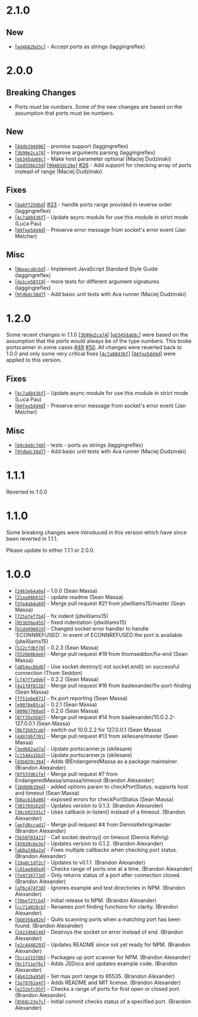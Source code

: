 # 2.1.0

## New

* [[`ed4682bd3c`](https://github.com/baalexander/node-portscanner/commit/ed4682bd3c)] - Accept ports as strings (laggingreflex)

# 2.0.0

## Breaking Changes

* Ports must be numbers. Some of the new changes are based on the assumption that ports must be numbers.

## New

* [[`84db394996`](https://github.com/baalexander/node-portscanner/commit/84db394996)] - promise support (laggingreflex)
* [[`3b90e2ca74`](https://github.com/baalexander/node-portscanner/commit/3b90e2ca74)] - Improve arguments parsing (laggingreflex)
* [[`eb345da68c`](https://github.com/baalexander/node-portscanner/commit/eb345da68c)] - Make host parameter optional (Maciej Dudzinski)
* [[`2ed556b159`](https://github.com/baalexander/node-portscanner/commit/2ed556b159)] [[`99483dc28e`](https://github.com/baalexander/node-portscanner/commit/99483dc28e)] [#26](https://github.com/baalexander/node-portscanner/issues/26) - Add support for checking array of ports instead of range (Maciej Dudzinski)

## Fixes

* [[`da8ff250bd`](https://github.com/baalexander/node-portscanner/commit/da8ff250bd)] [#23](https://github.com/baalexander/node-portscanner/issues/23) - handle ports range provided in reverse order (laggingreflex)
* [[`4c7a88436f`](https://github.com/baalexander/node-portscanner/commit/4c7a88436f)] - Update async module for use this module in strict mode (Luca Pau)
* [[`04fea5dd4d`](https://github.com/baalexander/node-portscanner/commit/04fea5dd4d)] - Preserve error message from socket's error event (Jan Melcher)

## Misc

* [[`0beeca8cbd`](https://github.com/baalexander/node-portscanner/commit/0beeca8cbd)] - Implement JavaScript Standard Style Guide (laggingreflex)
* [[`da1ce58319`](https://github.com/baalexander/node-portscanner/commit/da1ce58319)] - more tests for different argument signatures (laggingreflex)
* [[`9fdbdc38d7`](https://github.com/baalexander/node-portscanner/commit/9fdbdc38d7)] - Add basic unit tests with Ava runner (Maciej Dudzinski)

# 1.2.0

Some recent changes in 1.1.0 [[`3b90e2ca74`](https://github.com/baalexander/node-portscanner/commit/3b90e2ca74)] [[`eb345da68c`](https://github.com/baalexander/node-portscanner/commit/eb345da68c)] were based on the assumption that the ports would always be of the type numbers. This broke portscanner in some cases [#49](https://github.com/baalexander/node-portscanner/issues/49) [#50](https://github.com/baalexander/node-portscanner/issues/50). All changes were reverted back to 1.0.0 and only some very critical fixes [[`4c7a88436f`](https://github.com/baalexander/node-portscanner/commit/4c7a88436f)] [[`04fea5dd4d`](https://github.com/baalexander/node-portscanner/commit/04fea5dd4d)] were applied to this version.


## Fixes

* [[`4c7a88436f`](https://github.com/baalexander/node-portscanner/commit/4c7a88436f)] - Update async module for use this module in strict mode (Luca Pau)
* [[`04fea5dd4d`](https://github.com/baalexander/node-portscanner/commit/04fea5dd4d)] - Preserve error message from socket's error event (Jan Melcher)

## Misc

* [[`69c648c740`](https://github.com/baalexander/node-portscanner/commit/69c648c740)] - tests - ports as strings (laggingreflex)
* [[`9fdbdc38d7`](https://github.com/baalexander/node-portscanner/commit/9fdbdc38d7)] - Add basic unit tests with Ava runner (Maciej Dudzinski)


# 1.1.1

Reverted to 1.0.0

# 1.1.0

Some breaking changes were introduced in this version which have since been reverted in 1.1.1.

Please update to either 1.1.1 or 2.0.0.

# 1.0.0

* [[`2463e64a0a`](https://github.com/baalexander/node-portscanner/commit/2463e64a0a)] - 1.0.0 (Sean Massa)
* [[`21aa98b632`](https://github.com/baalexander/node-portscanner/commit/21aa98b632)] - update readme (Sean Massa)
* [[`5fe4ab4a69`](https://github.com/baalexander/node-portscanner/commit/5fe4ab4a69)] - Merge pull request #21 from jdwilliams15/master (Sean Massa)
* [[`725afef7b4`](https://github.com/baalexander/node-portscanner/commit/725afef7b4)] - fix indent (jdwilliams15)
* [[`053b56e455`](https://github.com/baalexander/node-portscanner/commit/053b56e455)] - fixed indentation (jdwilliams15)
* [[`b1dd496633`](https://github.com/baalexander/node-portscanner/commit/b1dd496633)] - Changed socket error handler to handle 'ECONNREFUSED'. In event of ECONNREFUSED the port is available (jdwilliams15)
* [[`512cfdbf78`](https://github.com/baalexander/node-portscanner/commit/512cfdbf78)] - 0.2.3 (Sean Massa)
* [[`5526b8b4eb`](https://github.com/baalexander/node-portscanner/commit/5526b8b4eb)] - Merge pull request #19 from thomseddon/fix-end (Sean Massa)
* [[`a854ec6bd6`](https://github.com/baalexander/node-portscanner/commit/a854ec6bd6)] - Use socket.destroy() not socket.end() on successful connection (Thom Seddon)
* [[`c747ffa9de`](https://github.com/baalexander/node-portscanner/commit/c747ffa9de)] - 0.2.2 (Sean Massa)
* [[`4a1f8f811b`](https://github.com/baalexander/node-portscanner/commit/4a1f8f811b)] - Merge pull request #16 from baalexander/fix-port-finding (Sean Massa)
* [[`ff51ebe871`](https://github.com/baalexander/node-portscanner/commit/ff51ebe871)] - fix port reporting (Sean Massa)
* [[`e9070e85ca`](https://github.com/baalexander/node-portscanner/commit/e9070e85ca)] - 0.2.1 (Sean Massa)
* [[`809b7760ad`](https://github.com/baalexander/node-portscanner/commit/809b7760ad)] - 0.2.0 (Sean Massa)
* [[`87f35e5b87`](https://github.com/baalexander/node-portscanner/commit/87f35e5b87)] - Merge pull request #14 from baalexander/10.0.2.2-127.0.0.1 (Sean Massa)
* [[`0b72b83cab`](https://github.com/baalexander/node-portscanner/commit/0b72b83cab)] - switch out 10.0.2.2 for 127.0.0.1 (Sean Massa)
* [[`4407d6f701`](https://github.com/baalexander/node-portscanner/commit/4407d6f701)] - Merge pull request #13 from skilesare/master (Sean Massa)
* [[`3ed682ad7a`](https://github.com/baalexander/node-portscanner/commit/3ed682ad7a)] - Update portscanner.js (skilesare)
* [[`c1544a1bb3`](https://github.com/baalexander/node-portscanner/commit/c1544a1bb3)] - Update portscanner.js (skilesare)
* [[`d3b029c384`](https://github.com/baalexander/node-portscanner/commit/d3b029c384)] - Adds @EndangeredMassa as a package maintainer. (Brandon Alexander)
* [[`8f5559b1fe`](https://github.com/baalexander/node-portscanner/commit/8f5559b1fe)] - Merge pull request #7 from EndangeredMassa/smassa/timeout (Brandon Alexander)
* [[`16d0db3944`](https://github.com/baalexander/node-portscanner/commit/16d0db3944)] - added options param to checkPortStatus; supports host and timeout (Sean Massa)
* [[`b8acb18a08`](https://github.com/baalexander/node-portscanner/commit/b8acb18a08)] - exposed errors for checkPortStatus (Sean Massa)
* [[`381769162d`](https://github.com/baalexander/node-portscanner/commit/381769162d)] - Updates version to 0.1.3. (Brandon Alexander)
* [[`38cb922d1c`](https://github.com/baalexander/node-portscanner/commit/38cb922d1c)] - Uses callback in listen() instead of a timeout. (Brandon Alexander)
* [[`aefd8ccad1`](https://github.com/baalexander/node-portscanner/commit/aefd8ccad1)] - Merge pull request #4 from DennisKehrig/master (Brandon Alexander)
* [[`5b58f03421`](https://github.com/baalexander/node-portscanner/commit/5b58f03421)] - Call socket.destroy() on timeout (Dennis Kehrig)
* [[`45028c6e3e`](https://github.com/baalexander/node-portscanner/commit/45028c6e3e)] - Updates version to 0.1.2. (Brandon Alexander)
* [[`a60a248a2a`](https://github.com/baalexander/node-portscanner/commit/a60a248a2a)] - Fixes multiple callbacks when checking port status. (Brandon Alexander)
* [[`19a8c1df2c`](https://github.com/baalexander/node-portscanner/commit/19a8c1df2c)] - Updates to v0.1.1. (Brandon Alexander)
* [[`c81ae8d6e4`](https://github.com/baalexander/node-portscanner/commit/c81ae8d6e4)] - Checks range of ports one at a time. (Brandon Alexander)
* [[`fe9726773d`](https://github.com/baalexander/node-portscanner/commit/fe9726773d)] - Only returns status of a port after connection closed. (Brandon Alexander)
* [[`af6c474f38`](https://github.com/baalexander/node-portscanner/commit/af6c474f38)] - Ignores example and test directories in NPM. (Brandon Alexander)
* [[`78be727cb4`](https://github.com/baalexander/node-portscanner/commit/78be727cb4)] - Initial release to NPM. (Brandon Alexander)
* [[`cc71a028cb`](https://github.com/baalexander/node-portscanner/commit/cc71a028cb)] - Renames port finding functions for clarity. (Brandon Alexander)
* [[`bb0356a82e`](https://github.com/baalexander/node-portscanner/commit/bb0356a82e)] - Quits scanning ports when a matching port has been found. (Brandon Alexander)
* [[`24224b8148`](https://github.com/baalexander/node-portscanner/commit/24224b8148)] - Destroys the socket on error instead of end. (Brandon Alexander)
* [[`e2c4448293`](https://github.com/baalexander/node-portscanner/commit/e2c4448293)] - Updates README since not yet ready for NPM. (Brandon Alexander)
* [[`5cca315f8b`](https://github.com/baalexander/node-portscanner/commit/5cca315f8b)] - Packages up port scanner for NPM. (Brandon Alexander)
* [[`8c1f11e76c`](https://github.com/baalexander/node-portscanner/commit/8c1f11e76c)] - Adds JSDocs and updates example code. (Brandon Alexander)
* [[`4b432ba950`](https://github.com/baalexander/node-portscanner/commit/4b432ba950)] - Set max port range to 65535. (Brandon Alexander)
* [[`3a78761e4f`](https://github.com/baalexander/node-portscanner/commit/3a78761e4f)] - Adds README and MIT license. (Brandon Alexander)
* [[`e232efc85f`](https://github.com/baalexander/node-portscanner/commit/e232efc85f)] - Checks a range of ports for first open or closed port. (Brandon Alexander)
* [[`8568c23e7c`](https://github.com/baalexander/node-portscanner/commit/8568c23e7c)] - Initial commit checks status of a specified port. (Brandon Alexander)